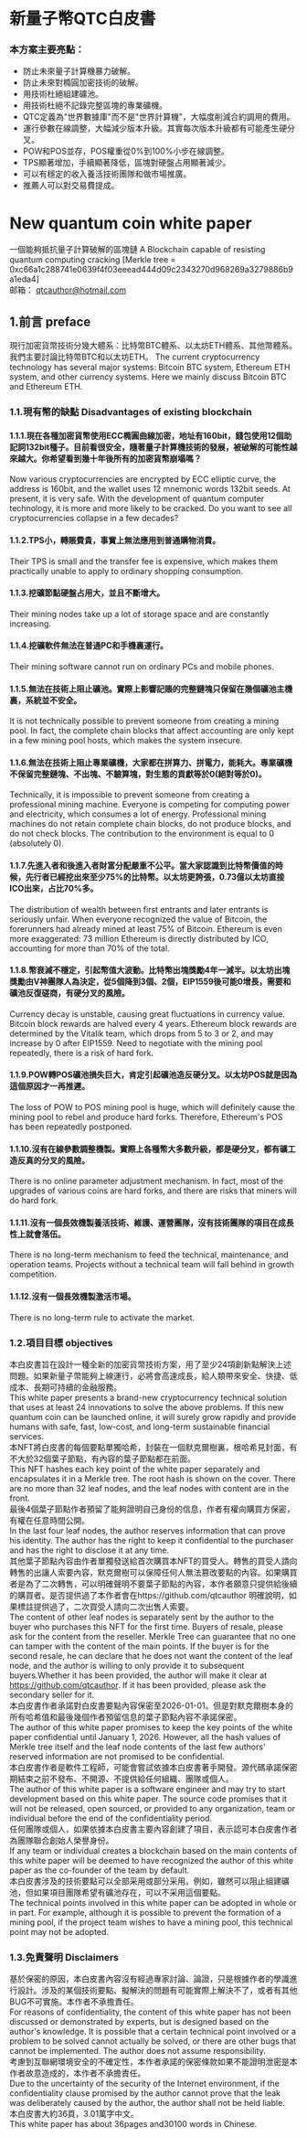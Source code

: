 # 新量子幣QTC白皮書
### 本方案主要亮點：
* 防止未來量子計算機暴力破解。
* 防止未來對橢圓加密技術的破解。
* 用技術杜絕組建礦池。
* 用技術杜絕不記錄完整區塊的專業礦機。
* QTC定義為"世界數據庫"而不是"世界計算機"，大幅度削減合約調用的費用。
* 運行參數在線調整，大幅減少版本升級。其實每次版本升級都有可能產生硬分叉。
* POW和POS並存，POS權重從0%到100%小步在線調整。
* TPS顯著增加，手續顯著降低，區塊對硬盤占用顯著減少。
* 可以有穩定的收入養活技術團隊和做市場推廣。
* 推薦人可以對交易費提成。
# New quantum coin white paper
一個能夠抵抗量子計算破解的區塊鏈 A Blockchain capable of resisting quantum computing cracking
[Merkle tree = 0xc66a1c288741e0639f4f03eeead444d09c2343270d968269a3279886b9a1eda4]  
邮箱：
 qtcauthor@hotmail.com 
## 1.前言 preface

現行加密貨幣技術分幾大體系：比特幣BTC體系、以太坊ETH體系、其他幣體系。我們主要討論比特幣BTC和以太坊ETH。
The current cryptocurrency technology has several major systems: Bitcoin BTC system, Ethereum ETH system, and other currency systems. Here we mainly discuss Bitcoin BTC and Ethereum ETH.
### 1.1.現有幣的缺點 Disadvantages of existing blockchain
#### 1.1.1.現在各種加密貨幣使用ECC橢圓曲線加密，地址有160bit，錢包使用12個助記詞132bit種子。目前看很安全，隨著量子計算機技術的發展，被破解的可能性越來越大。你希望看到幾十年後所有的加密貨幣崩塌嗎？
Now various cryptocurrencies are encrypted by ECC elliptic curve, the address is 160bit, and the wallet uses 12 mnemonic words 132bit seeds. At present, it is very safe. With the development of quantum computer technology, it is more and more likely to be cracked. Do you want to see all cryptocurrencies collapse in a few decades?
#### 1.1.2.TPS小，轉賬費貴，事實上無法應用到普通購物消費。
Their TPS is small and the transfer fee is expensive, which makes them practically unable to apply to ordinary shopping consumption.
#### 1.1.3.挖礦節點硬盤占用大，並且不斷增大。
Their mining nodes take up a lot of storage space and are constantly increasing.
#### 1.1.4.挖礦軟件無法在普通PC和手機裏運行。
Their mining software cannot run on ordinary PCs and mobile phones.
#### 1.1.5.無法在技術上阻止礦池。實際上影響記賬的完整鏈塊只保留在幾個礦池主機裏，系統並不安全。
It is not technically possible to prevent someone from creating a mining pool. In fact, the complete chain blocks that affect accounting are only kept in a few mining pool hosts, which makes the system insecure.
#### 1.1.6.無法在技術上阻止專業礦機，大家都在拼算力、拼電力，能耗大。專業礦機不保留完整鏈塊、不出塊、不驗算塊，對生態的貢獻等於0(絕對等於0)。
Technically, it is impossible to prevent someone from creating a professional mining machine. Everyone is competing for computing power and electricity, which consumes a lot of energy. Professional mining machines do not retain complete chain blocks, do not produce blocks, and do not check blocks. The contribution to the  environment is equal to 0 (absolutely 0).
#### 1.1.7.先進入者和後進入者財富分配嚴重不公平。當大家認識到比特幣價值的時候，先行者已經挖出來至少75%的比特幣。以太坊更誇張，0.73億以太坊直接ICO出來，占比70%多。
The distribution of wealth between first entrants and later entrants is seriously unfair. When everyone recognized the value of Bitcoin, the forerunners had already mined at least 75% of Bitcoin. Ethereum is even more exaggerated: 73 million Ethereum is directly distributed by ICO, accounting for more than 70% of the total.
#### 1.1.8.幣衰減不穩定，引起幣值大波動。比特幣出塊獎勵4年一減半。以太坊出塊獎勵由V神團隊人為決定，從5個降到3個、2個，EIP1559後可能0增長，需要和礦池反復磋商，有硬分叉的風險。
Currency decay is unstable, causing great fluctuations in currency value. Bitcoin block rewards are halved every 4 years. Ethereum block rewards are determined by the Vitalik team, which drops from 5 to 3 or 2, and may increase by 0 after EIP1559. Need to negotiate with the mining pool repeatedly, there is a risk of hard fork.
#### 1.1.9.POW轉POS礦池損失巨大，肯定引起礦池造反硬分叉。以太坊POS就是因為這個原因才一再推遲。
The loss of POW to POS mining pool is huge, which will definitely cause the mining pool to rebel and produce hard forks. Therefore, Ethereum's POS has been repeatedly postponed.
#### 1.1.10.沒有在線參數調整機製。實際上各種幣大多數升級，都是硬分叉，都有礦工造反真的分叉的風險。
There is no online parameter adjustment mechanism. In fact, most of the upgrades of various coins are hard forks, and there are risks that miners will do hard fork.
#### 1.1.11.沒有一個長效機製養活技術、維護、運營團隊，沒有技術團隊的項目在成長性上就會落伍。
There is no long-term mechanism to feed the technical, maintenance, and operation teams. Projects without a technical team will fall behind in growth competition.
#### 1.1.12.沒有一個長效機製激活市場。
There is no long-term rule to activate the market.
### 1.2.項目目標 objectives
本白皮書旨在設計一種全新的加密貨幣技術方案，用了至少24項創新點解決上述問題。如果新量子幣能夠上線運行，必將會高速成長，給人類帶來安全、快捷、低成本、長期可持續的金融服務。<br>
This white paper presents a brand-new cryptocurrency technical solution that uses at least 24 innovations to solve the above problems. If this new quantum coin can be launched online, it will surely grow rapidly and provide humans with safe, fast, low-cost, and long-term sustainable financial services.<br>
本NFT將白皮書的每個要點單獨哈希，封裝在一個默克爾樹裏，根哈希見封面，有不大於32個葉子節點，有內容的葉子節點都在前面。<br>
This NFT hashes each key point of the white paper separately and encapsulates it in a Merkle tree. The root hash is shown on the cover. There are no more than 32 leaf nodes, and the leaf nodes with content are in the front.<br>
最後4個葉子節點作者預留了能夠證明自己身份的信息，作者有權向購買方保密，有權在任意時間公開。<br>
In the last four leaf nodes, the author reserves information that can prove his identity. The author has the right to keep it confidential to the purchaser and has the right to disclose it at any time.<br>
其他葉子節點內容由作者單獨發送給首次購買本NFT的買受人。轉售的買受人請向轉售的出讓人索要內容，默克爾樹可以保障任何人無法篡改要點的內容。如果購買者是為了二次轉售，可以明確聲明不要葉子節點的內容，本作者願意只提供給後續的購買者。是否提供過了本作者會在https://github.com/qtcauthor 明確說明，如果標註提供過了，二次買受人請向二次出售人索要。<br>
The content of other leaf nodes is separately sent by the author to the buyer who purchases this NFT for the first time. Buyers of resale, please ask for the content from the reseller. Merkle Tree can guarantee that no one can tamper with the content of the main points. If the buyer is for the second resale, he can declare that he does not want the content of the leaf node, and the author is willing to only provide it to subsequent buyers.Whether it has been provided, the author will make it clear at https://github.com/qtcauthor. If it has been provided, please ask the secondary seller for it.<br>
本白皮書作者承諾對白皮書要點內容保密至2026-01-01。但是對默克爾樹本身的所有哈希值和最後幾個作者預留信息的葉子節點內容不承諾保密。<br>
The author of this white paper promises to keep the key points of the white paper confidential until January 1, 2026. However, all the hash values of Merkle tree itself and the leaf node contents of the last few authors' reserved information are not promised to be confidential.<br>
本白皮書作者是軟件工程師，可能會嘗試依據本白皮書著手開發。源代碼承諾保密期結束之前不發布、不開源、不提供給任何組織、團隊或個人。<br>
The author of this white paper is a software engineer and may try to start development based on this white paper. The source code promises that it will not be released, open sourced, or provided to any organization, team or individual before the end of the confidentiality period.<br>
任何團隊或個人，如果依據本白皮書主要內容創建了項目，表示認可本白皮書作者為團隊聯合創始人榮譽身份。<br>
If any team or individual creates a blockchain based on the main contents of this white paper will be deemed to have recognized the author of this white paper as the co-founder of the team by default.<br>
本白皮書涉及的技術要點可以全部采用或部分采用。例如，雖然可以阻止組建礦池，但如果項目團隊希望有礦池存在，可以不采用這個要點。<br>
The technical points involved in this white paper can be adopted in whole or in part. For example, although it is possible to prevent the formation of a mining pool, if the project team wishes to have a mining pool, this technical point may not be adopted.<br>
### 1.3.免責聲明 Disclaimers
基於保密的原因，本白皮書內容沒有經過專家討論、論證，只是根據作者的學識進行設計。涉及的某個技術要點、擬解決的問題有可能實際上解決不了，或者有其他BUG不可實施。本作者不承擔責任。<br>
For reasons of confidentiality, the content of this white paper has not been discussed or demonstrated by experts, but is designed based on the author's knowledge. It is possible that a certain technical point involved or a problem to be solved cannot actually be solved, or there are other bugs that cannot be implemented. The author does not assume responsibility.<br>
考慮到互聯網環境安全的不確定性，本作者承諾的保密條款如果不能證明泄密是本作者故意造成的，本作者不承擔責任。<br>
Due to the uncertainty of the security of the Internet environment, if the confidentiality clause promised by the author cannot prove that the leak was deliberately caused by the author, the author shall not be held liable.<br>
本白皮書大約36頁，3.01萬字中文。<br>
This white paper has about 36pages and30100 words in Chinese.
